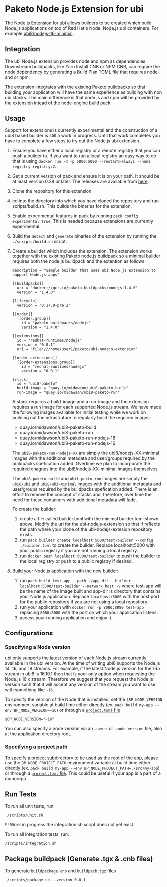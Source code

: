# Paketo Node.js Extension for ubi

The Node.js Extension for
[ubi](https://www.redhat.com/en/blog/introducing-red-hat-universal-base-image)
allows builders to be created which build Node.js applications on top of
Red Hat's Node. Node.js ubi containers. For example
[ubi8/nodejs-16-minimal](https://catalog.redhat.com/software/containers/ubi8/nodejs-16-minimal/615aefd53f6014fa45ae1ae2).

## Integration

The ubi Node.js extension provides node and npm as dependencies.
Downstream buildpacks, like Yarn Install CNB or NPM CNB, can
require the node dependency by generating a Build Plan TOML
file that requires node and or npm.

The extension integrates with the existing Paketo buildpacks
so that building your application will have the same experience
as building with non ubi stacks. The main difference is that
node.js and npm will be provided by the extension intead of the
node-engine build pack.

## Usage

Support for extensions is currently experimental and the construction
of a ubi8 based builder is still a work in progress. Until that work
completes you have to complete a few steps to try out the Node.js
ubi extension.

1. Ensure you have either a local registry or a remote registry
   that you can push a builder to. If you want to run a local
   registry an easy way to do that is using
   `docker run -d -p 5000:5000 --restart=always --name registry registry:2`.
1. Get a current version of pack and ensure it is on your path.
   It should be at least version 0.28 or later. The releases are
   available from [here](https://github.com/buildpacks/pack/releases).
1. Clone the repository for this extension
1. cd into the directory into which you have cloned the repository
   and run scripts/build.sh. This builds the binaries for the extension.
1. Enable experimental features in pack by running
   `pack config experimental true`. This is needed because extensions
   are currently experimental.
1. Build the `detect` and `generate` binaries of the extension by running the `./scripts/build.sh` script.
1. Create a builder which includes the extension. The extension works together
   with the existing Paketo node.js buildpack so a minimal builder
   requires both the node.js buildpack and the extention as follows:

   ```
   description = "Sample builder that uses ubi Node.js extension to support Node.js apps"

   [[buildpacks]]
     uri = "docker://gcr.io/paketo-buildpacks/nodejs:1.4.0"
     version = "1.4.0"

   [lifecycle]
     version = "0.17.0-pre.2"

   [[order]]
     [[order.group]]
       id = "paketo-buildpacks/nodejs"
       version = "1.4.0"

   [[extensions]]
     id = "redhat-runtimes/nodejs"
     version = "0.0.1"
     uri = "file:///home/user1/paketo/ubi-nodejs-extension"

   [[order-extensions]]
     [[order-extensions.group]]
       id = "redhat-runtimes/nodejs"
       version = "0.0.1"

   [stack]
     id = "ubi8-paketo"
     build-image = "quay.io/midawson/ubi8-paketo-build"
     run-image = "quay.io/midawson/ubi8-paketo-run"
   ```

   A stack requires a build-image and a run-image and the extension
   requires a run image for each supported Node.js stream. We have made the
   following images available for initial testing while we work on
   building out the infrastruture to regularly build the required images:

   - quay.io/midawson/ubi8-paketo-build
   - quay.io/midawson/ubi8-paketo-run
   - quay.io/midawson/ubi8-paketo-run-nodejs-18
   - quay.io/midawson/ubi8-paketo-run-nodejs-16

   The `ubi8-paketo-run-nodejs-XX` are simply the ubi8/nodejs-XX-minimal
   images with the additional metadata and user/groups required by the
   buildpacks spefication added. Overtime we plan to incorporate the
   required chagnes into the ubi8/nodejs-XX-minimal images themselves.

   The `ubi8-paketo-build` and `ubit-pakto-run` images are simply
   the `ubi8/ubi` and `ubi8/ubi-minimal` images with the additional
   metadata and user/groups required by the buildpacks spefication added.
   There is an effort to remove the concept of stacks and, therefore,
   over time the need for these containers with additional metadata will
   fade.

   To create the builder:

   1. create a file called builder.toml with the minimal builder toml
      shown above. Modify the uri for the ubi-nodejs-extension so that
      if reflects the path where your clone of the ubi-nodejs-extesion
      repository exists.
   1. run `pack builder create localhost:5000/test-builder --config ./builder.toml`
      to create the builder. Replace localhost:5000 with your public
      registry if you are not running a local registry.
   1. run `docker push localhost:5000/test-builder` to push the builder to the
      local registry or push to a public registry if desired.
1. Build your Node.js application with the new builder:
   1. run `pack build test-app --path ./app-dir --builder localhost:5000/test-builder --network host -v`
      where test-app will be the name of the image built and app-dir is
      directory that contains your Node.js application. Replace
      `localhost:5000` with the host:port for the public repository
      if you are not using a local repostiory.
   1. run your application with `docker run -p 8080:8080 test-app` replacing
      `8080:8080` with the port on which your application listens.
   1. access your running application and enjoy :).

## Configurations

### Specifying a Node version

ubi only supports the latest version of each Node.js stream
currently available in the ubi version. At the time of writing
ubi8 supports the Node.js 14, 16, and 18 streams. For example,
if the latest Node.js version for the 16.x stream in ubi8 is 16.10.1
then that is your only option when requesting the Node.js 16.x stream.
Therefore we suggest that you request the Node.js version such that it
will accept any version of the stream you want to use with something like
`~16`.

To specify the version of the Node that is installed, set the `$BP_NODE_VERSION`
environment variable at build time either directly (ex. `pack build my-app
--env BP_NODE_VERSION=~16`) or through a [`project.toml`
file](https://github.com/buildpacks/spec/blob/main/extensions/project-descriptor.md)

```shell
$BP_NODE_VERSION="~16"
```

You can also specify a node version via an `.nvmrc` or `.node-version` file,
also at the application directory root.

### Specifying a project path

To specify a project subdirectory to be used as the root of the app, please use
the `BP_NODE_PROJECT_PATH` environment variable at build time either directly
(ex. `pack build my-app --env BP_NODE_PROJECT_PATH=./src/my-app`) or through a
[`project.toml`
file](https://github.com/buildpacks/spec/blob/main/extensions/project-descriptor.md).
This could be useful if your app is a part of a monorepo.

## Run Tests

To run all unit tests, run:

```
./scripts/unit.sh
```

!!! Work in progress the integration.sh script does not yet exist.

To run all integration tests, run:

```
/scripts/integration.sh
```

## Package buildpack (Generate .tgx & .cnb files)

To generate `buildpackage.cnb` and `buildpack.tgz` files

```
./scripts/package.sh --version 0.0.1
```
